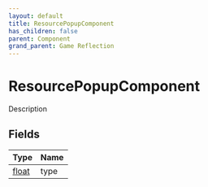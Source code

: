 ```yaml
---
layout: default
title: ResourcePopupComponent
has_children: false
parent: Component
grand_parent: Game Reflection
---
```

# ResourcePopupComponent
Description 

## Fields
| Type | Name |
|:-------------|:--------------|
| [float](/game-reflection/components/float.md) | type |
